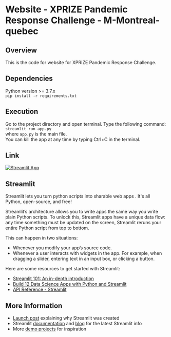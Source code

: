 # Website - XPRIZE Pandemic Response Challenge - M-Montreal-quebec

## Overview
This is the code for website for XPRIZE Pandemic Response Challenge.

## Dependencies
Python version >= 3.7.x<br>
``pip install -r requirements.txt``

## Execution
Go to the project directory and open terminal. Type the following command:<br>
``streamlit run app.py``
<br>where ``app.py`` is the main file.<br>
You can kill the app at any time by typing Ctrl+C in the terminal.

## Link
[![Streamlit App](https://static.streamlit.io/badges/streamlit_badge_black_white.svg)](https://share.streamlit.io/prabodhw96/team-streamlit/app.py)

## Streamlit
Streamlit lets you turn python scripts into sharable web apps . It's all Python, open-source, and free!

Streamlit’s architecture allows you to write apps the same way you write plain Python scripts. To unlock this, Streamlit apps have a unique data flow: any time something must be updated on the screen, Streamlit reruns your entire Python script from top to bottom.

This can happen in two situations:
* Whenever you modify your app’s source code.
* Whenever a user interacts with widgets in the app. For example, when dragging a slider, entering text in an input box, or clicking a button.

Here are some resources to get started with Streamlit:
* [Streamlit 101: An in-depth introduction](https://towardsdatascience.com/streamlit-101-an-in-depth-introduction-fc8aad9492f2)
* [Build 12 Data Science Apps with Python and Streamlit](https://www.youtube.com/watch?v=JwSS70SZdyM)
* [API Reference - Streamlit](https://docs.streamlit.io/en/stable/api.html)

## More Information
* [Launch post](https://towardsdatascience.com/coding-ml-tools-like-you-code-ml-models-ddba3357eace) explaining why Streamlit was created
* Streamlit [documentation](https://docs.streamlit.io/en/stable/) and [blog](https://blog.streamlit.io/) for the latest Streamlit info
* More [demo projects](https://www.streamlit.io/gallery) for inspiration

